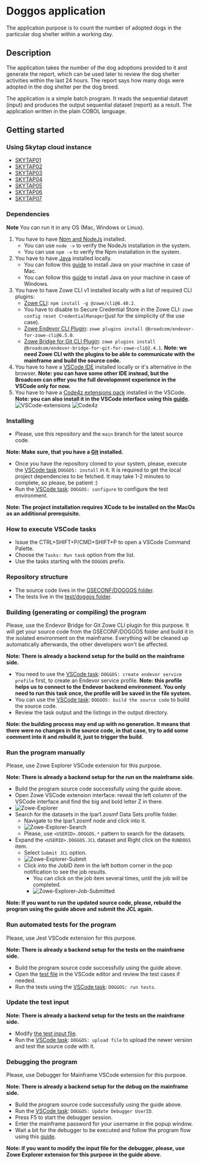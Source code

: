 # Doggos application

The application purpose is to count the number of adopted dogs in the particular dog shelter within a working day.

## Description

The application takes the number of the dog adoptions provided to it and generate the report, which can be used later to review the dog shelter activities within the last 24 hours. The report says how many dogs were adopted in the dog shelter per the dog breed.

The application is a simple batch program. It reads the sequential dataset (input) and produces the output sequential dataset (report) as a result. The application written in the plain COBOL language.

## Getting started

### Using Skytap cloud instance

- [SKYTAP01](https://broadcom-md.cmlabs.skytap.com/lab_access/event_participant/1859/7296193a00faef48a0cd45e1239b0c7cfffa67e54def102ea05991d89e929292)
- [SKYTAP02](https://broadcom-md.cmlabs.skytap.com/lab_access/event_participant/1860/4c446478c5dd89eff45ccc7ae005a8750d0be301fcf8c946983b940c994e35c1)
- [SKYTAP03](https://broadcom-md.cmlabs.skytap.com/lab_access/event_participant/1861/01260d8f0d94fd06752d0ca333b272c2e2d110d26658d49eb1cd0ea7aab4316c)
- [SKYTAP04](https://broadcom-md.cmlabs.skytap.com/lab_access/event_participant/1862/35cf6f063bc0dc95817f5eb79f1e2e94a29eb164c42add3baa53889580e9f400)
- [SKYTAP05](https://broadcom-md.cmlabs.skytap.com/lab_access/event_participant/1863/027f88c3c1a9119516b1437009fa71cad6301cb8acd0c75b9787dc5fcf044df2!)
- [SKYTAP06](https://cloud.skytap.com/vms/472366779bddee0a22bf0abe1809c683/desktops?view=html5&vm_id=28465303)
- [SKYTAP07](https://cloud.skytap.com/vms/f9495999ca7fdeb97c9652817dddb87f/desktops?view=html5&vm_id=28465285)

### Dependencies

**Note** You can run it in any OS (Mac, Windows or Linux).

1. You have to have [Npm and NodeJs](https://nodejs.org/en/download/) installed.
   - You can use `node -v` to verify the NodeJs installation in the system.
   - You can use `npm -v` to verify the Npm installation in the system.
2. You have to have [Java](https://jdk.java.net/java-se-ri/11) installed locally.
   - You can follow this [guide](https://gist.github.com/douglarek/bbda8cc23a562cb5d5798717d57bc9e9) to install Java on your machine in case of Mac.
   - You can follow this [guide](https://stackoverflow.com/questions/52511778/how-to-install-openjdk-11-on-windows) to install Java on your machine in case of Windows.
3. You have to have Zowe CLI v1 installed locally with a list of required CLI plugins:
   - [Zowe CLI](https://docs.zowe.org/v1.27.x/user-guide/cli-installcli#installing-zowe-cli-from-an-online-registry): `npm install -g @zowe/cli@6.40.2`.
   - You have to disable to Secure Credential Store in the Zowe CLI: `zowe config reset CredentialManager`(just for the simplicity of the use case).
   - [Zowe Endevor CLI Plugin](https://www.npmjs.com/package/@broadcom/endevor-for-zowe-cli): `zowe plugins install @broadcom/endevor-for-zowe-cli@6.5.0`.
   - [Zowe Bridge for Git CLI Plugin](https://www.npmjs.com/package/@broadcom/endevor-bridge-for-git-for-zowe-cli): `zowe plugins install @broadcom/endevor-bridge-for-git-for-zowe-cli@2.4.1`.
     **Note: we need Zowe CLI with the plugins to be able to communicate with the mainframe and build the source code.**
4. You have to have a [VSCode IDE](https://code.visualstudio.com/) installed locally or it's alternative in the browser.
   **Note: you can have some other IDE instead, but the Broadcom can offer you the full development experience in the VSCode only for now.**
5. You have to have a [Code4z extensions pack](https://marketplace.visualstudio.com/items?itemName=broadcomMFD.code4z-extension-pack) installed in the VSCode.
   **Note: you can also install it in the VSCode interface using this [guide](https://code.visualstudio.com/learn/get-started/extensions).**
   ![VSCode-extensions](images/vscode_extensions.png)
   ![Code4z](images/code4z.png)

### Installing

- Please, use this repository and the `main` branch for the latest source code.

**Note: Make sure, that you have a [Git](https://git-scm.com/downloads) installed.**

- Once you have the repository cloned to your system, please, execute the [VSCode task](#how-to-execute-vscode-tasks) `DOGGOS: install` in it. It is required to get the local project dependencies to be fetched. It may take 1-2 minutes to complete, so please, be patient :)
- Run the [VSCode task](#how-to-execute-vscode-tasks): `DOGGOS: configure` to configure the test environment.

**Note: The project installation requires XCode to be installed on the MacOs as an additional prerequisite.**

### How to execute VSCode tasks

- Issue the CTRL+SHIFT+P/CMD+SHIFT+P to open a VSCode Command Palette.
- Choose the `Tasks: Run task` option from the list.
- Use the tasks starting with the `DOGGOS` prefix.

### Repository structure

- The source code lives in the [GSECONF/DOGGOS folder](./GSECONF/DOGGOS).
- The tests live in the [test/doggos folder](./test/doggos/).

### Building (generating or compiling) the program

Please, use the Endevor Bridge for Git Zowe CLI plugin for this purpose. It will get your source code from the GSECONF/DOGGOS folder and build it in the isolated environment on the mainframe. Everything will be cleaned up automatically afterwards, the other developers won't be affected.

**Note: There is already a backend setup for the build on the mainframe side.**

- You need to use the [VSCode task](#how-to-execute-vscode-tasks): `DOGGOS: create endevor service profile` first, to create an Endevor service profile. **Note: this profile helps us to connect to the Endevor backend environment. You only need to run this task once, the profile will be saved in the file system.**
- You can use the [VSCode task](#how-to-execute-vscode-tasks): `DOGGOS: build the source code` to build the source code.
- Review the task output and the listings in the output directory.

**Note: the building process may end up with no generation. It means that there were no changes in the source code, in that case, try to add some comment into it and rebuild it, just to trigger the build.**

### Run the program manually

Please, use Zowe Explorer VSCode extension for this purpose.

**Note: There is already a backend setup for the run on the mainframe side.**

- Build the program source code successfully using the guide above.
- Open Zowe VSCode extension interface: reveal the left column of the VSCode interface and find the big and bold letter Z in there.
- ![Zowe-Explorer](images/zowe-explorer.png)
- Search for the datasets in the lpar1.zosmf Data Sets profile folder.
  - Navigate to the lpar1.zosmf node and click into it.
  - ![Zowe-Explorer-Search](images/zowe-explorer-search.png)
  - Please, use `<USERID>.DOGGOS.*` pattern to search for the datasets.
- Expand the `<USERID>.DOGGOS.JCL` dataset and Right click on the `RUNDOGS` item.
  - Select `Submit JCL` option.
  - ![Zowe-Explorer-Submit](images/zowe-explorer-submit.png)
  - Click into the JobID item in the left bottom corner in the pop notification to see the job results.
    - You can click on the job item several times, until the job will be completed.
    - ![Zowe-Explorer-Job-Submitted](images/zowe-explorer-job-submitted.png)

**Note: If you want to run the updated source code, please, rebuild the program using the guide above and submit the JCL again.**

### Run automated tests for the program

Please, use Jest VSCode extension for this purpose.

**Note: There is already a backend setup for the tests on the mainframe side.**

- Build the program source code successfully using the guide above.
- Open the [test file](/test/doggos/doggos.test.ts) in the VSCode editor and review the test cases if needed.
- Run the tests using the [VSCode task](#how-to-execute-vscode-tasks): `DOGGOS: run tests`.

### Update the test input

**Note: There is already a backend setup for the tests on the mainframe side.**

- Modify [the test input file](/scripts/files/DOGGOS.INPUT).
- Run the [VSCode task](#how-to-execute-vscode-tasks): `DOGGOS: upload file` to upload the newer version and test the source code with it.

### Debugging the program

Please, use Debugger for Mainframe VSCode extension for this purpose.

**Note: There is already a backend setup for the debug on the mainframe side.**

- Build the program source code successfully using the guide above.
- Run the [VSCode task](#how-to-execute-vscode-tasks): `DOGGOS: Update Debugger UserID`.
- Press F5 to start the debugger session.
- Enter the mainframe password for your username in the popup window.
- Wait a bit for the debugger to be executed and follow the program flow using this [guide](https://marketplace.visualstudio.com/items?itemName=broadcomMFD.debugger-for-mainframe).

**Note: if you want to modify the input file for the debugger, please, use Zowe Explorer extension for this purpose in the guide above.**
